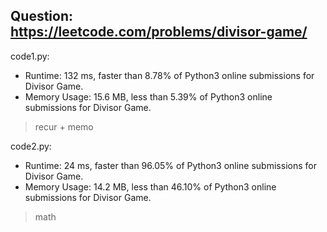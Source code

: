 ## Question: https://leetcode.com/problems/divisor-game/

code1.py:
* Runtime: 132 ms, faster than 8.78% of Python3 online submissions for Divisor Game.
* Memory Usage: 15.6 MB, less than 5.39% of Python3 online submissions for Divisor Game.
> recur + memo

code2.py:
* Runtime: 24 ms, faster than 96.05% of Python3 online submissions for Divisor Game.
* Memory Usage: 14.2 MB, less than 46.10% of Python3 online submissions for Divisor Game.
> math